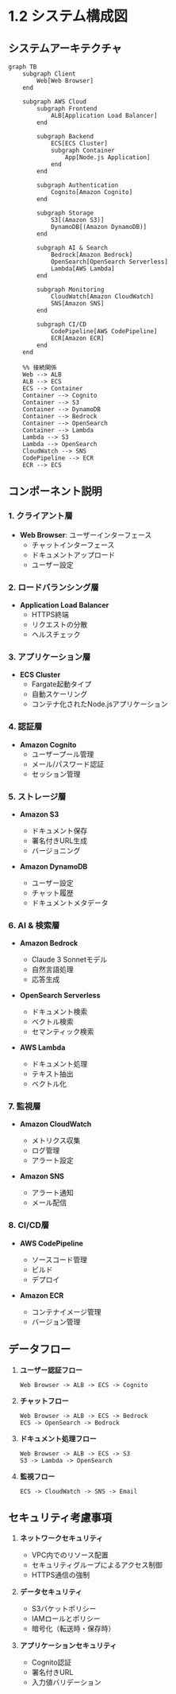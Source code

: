 # 1.2 システム構成図

## システムアーキテクチャ

```mermaid
graph TB
    subgraph Client
        Web[Web Browser]
    end

    subgraph AWS Cloud
        subgraph Frontend
            ALB[Application Load Balancer]
        end

        subgraph Backend
            ECS[ECS Cluster]
            subgraph Container
                App[Node.js Application]
            end
        end

        subgraph Authentication
            Cognito[Amazon Cognito]
        end

        subgraph Storage
            S3[(Amazon S3)]
            DynamoDB[(Amazon DynamoDB)]
        end

        subgraph AI & Search
            Bedrock[Amazon Bedrock]
            OpenSearch[OpenSearch Serverless]
            Lambda[AWS Lambda]
        end

        subgraph Monitoring
            CloudWatch[Amazon CloudWatch]
            SNS[Amazon SNS]
        end

        subgraph CI/CD
            CodePipeline[AWS CodePipeline]
            ECR[Amazon ECR]
        end
    end

    %% 接続関係
    Web --> ALB
    ALB --> ECS
    ECS --> Container
    Container --> Cognito
    Container --> S3
    Container --> DynamoDB
    Container --> Bedrock
    Container --> OpenSearch
    Container --> Lambda
    Lambda --> S3
    Lambda --> OpenSearch
    CloudWatch --> SNS
    CodePipeline --> ECR
    ECR --> ECS
```

## コンポーネント説明

### 1. クライアント層
- **Web Browser**: ユーザーインターフェース
  - チャットインターフェース
  - ドキュメントアップロード
  - ユーザー設定

### 2. ロードバランシング層
- **Application Load Balancer**
  - HTTPS終端
  - リクエストの分散
  - ヘルスチェック

### 3. アプリケーション層
- **ECS Cluster**
  - Fargate起動タイプ
  - 自動スケーリング
  - コンテナ化されたNode.jsアプリケーション

### 4. 認証層
- **Amazon Cognito**
  - ユーザープール管理
  - メール/パスワード認証
  - セッション管理

### 5. ストレージ層
- **Amazon S3**
  - ドキュメント保存
  - 署名付きURL生成
  - バージョニング

- **Amazon DynamoDB**
  - ユーザー設定
  - チャット履歴
  - ドキュメントメタデータ

### 6. AI & 検索層
- **Amazon Bedrock**
  - Claude 3 Sonnetモデル
  - 自然言語処理
  - 応答生成

- **OpenSearch Serverless**
  - ドキュメント検索
  - ベクトル検索
  - セマンティック検索

- **AWS Lambda**
  - ドキュメント処理
  - テキスト抽出
  - ベクトル化

### 7. 監視層
- **Amazon CloudWatch**
  - メトリクス収集
  - ログ管理
  - アラート設定

- **Amazon SNS**
  - アラート通知
  - メール配信

### 8. CI/CD層
- **AWS CodePipeline**
  - ソースコード管理
  - ビルド
  - デプロイ

- **Amazon ECR**
  - コンテナイメージ管理
  - バージョン管理

## データフロー

1. **ユーザー認証フロー**
   ```
   Web Browser -> ALB -> ECS -> Cognito
   ```

2. **チャットフロー**
   ```
   Web Browser -> ALB -> ECS -> Bedrock
   ECS -> OpenSearch -> Bedrock
   ```

3. **ドキュメント処理フロー**
   ```
   Web Browser -> ALB -> ECS -> S3
   S3 -> Lambda -> OpenSearch
   ```

4. **監視フロー**
   ```
   ECS -> CloudWatch -> SNS -> Email
   ```

## セキュリティ考慮事項

1. **ネットワークセキュリティ**
   - VPC内でのリソース配置
   - セキュリティグループによるアクセス制御
   - HTTPS通信の強制

2. **データセキュリティ**
   - S3バケットポリシー
   - IAMロールとポリシー
   - 暗号化（転送時・保存時）

3. **アプリケーションセキュリティ**
   - Cognito認証
   - 署名付きURL
   - 入力値バリデーション 